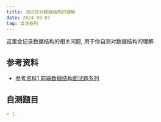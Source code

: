 ```yaml
---
title: 测试你对数据结构的理解
date: 2024-09-07
tag: 自测系列
---
```

这里会记录数据结构的相关问题, 用于你自测对数据结构的理解.


## 参考资料
- [参考资料1 前端数据结构面试题系列](https://fecommunity.github.io/front-end-interview/%E6%95%B0%E6%8D%AE%E7%BB%93%E6%9E%84%E4%B8%8E%E7%AE%97%E6%B3%95/1.%E6%95%B0%E6%8D%AE%E7%BB%93%E6%9E%84.html)


## 自测题目
``` md
> 1. 
```